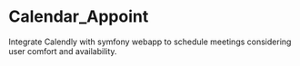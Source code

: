 # Calendar_Appoint
Integrate Calendly with symfony webapp to schedule meetings considering user comfort and availability.
